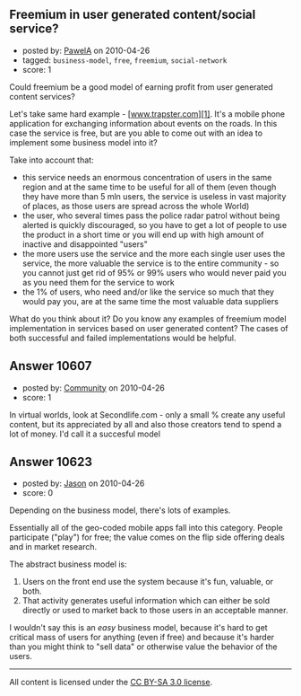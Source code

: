 ## Freemium in user generated content/social service?

- posted by: [PawelA](https://stackexchange.com/users/-1/2318-pawela) on 2010-04-26
- tagged: `business-model`, `free`, `freemium`, `social-network`
- score: 1

Could freemium be a good model of earning profit from user generated content services? 

Let's take same hard example - [www.trapster.com][1]. It's a mobile phone application for exchanging information about events on the roads. In this case the service is free, but are you able to come out with an idea to implement some business model into it?

Take into account that:

 - this service needs an enormous concentration of users in the same region and at the same time to be useful for all of them (even though they have more than 5 mln users, the service is useless in vast majority of places, as those users are spread across the whole World)
 - the user, who several times pass the police radar patrol without being alerted is quickly discouraged, so you have to get a lot of people to use the product in a short time or you will end up with high amount of inactive and disappointed "users"
 - the more users use the service and the more each single user uses the service, the more valuable the service is to the entire community - so you cannot just get rid of 95% or 99% users who would never paid you as you need them for the service to work
 - the 1% of users, who need and/or like the service so much that they would pay you, are at the same time the most valuable data suppliers

What do you think about it? Do you know any examples of freemium model implementation in services based on user generated content? The cases of both successful and failed implementations would be helpful.


  [1]: http://www.trapster.com


## Answer 10607

- posted by: [Community](https://stackexchange.com/users/-1/-1-community) on 2010-04-26
- score: 1

In virtual worlds, look at Secondlife.com - only a small % create any useful content, but its appreciated by all and also those creators tend to spend a lot of money. I'd call it a succesful model


## Answer 10623

- posted by: [Jason](https://stackexchange.com/users/-1/2-jason) on 2010-04-26
- score: 0

Depending on the business model, there's lots of examples.

Essentially all of the geo-coded mobile apps fall into this category.  People participate ("play") for free; the value comes on the flip side offering deals and in market research.

The abstract business model is:

 1. Users on the front end use the system because it's fun, valuable, or both.
 1. That activity generates useful information which can either be sold directly or used to market back to those users in an acceptable manner.

I wouldn't say this is an *easy* business model, because it's hard to get critical mass of users for anything (even if free) and because it's harder than you might think to "sell data" or otherwise value the behavior of the users.



---

All content is licensed under the [CC BY-SA 3.0 license](https://creativecommons.org/licenses/by-sa/3.0/).
